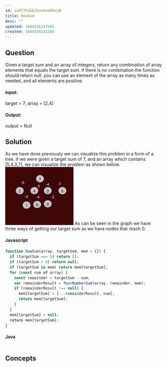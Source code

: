 ```yaml
---
id: vuKT7FsbEJKavKvmKOxyN
title: HowSum
desc: ""
updated: 1644256147405
created: 1644254141284
---
```


## Question

Given a target sum and an array of integers, return any combination of array elements that equals the target sum. if there is no combination the function should return null.
you can use an element of the array as many times as needed, and all elements are positive.

#### input:

target = 7;
array = [2,4]

#### Output:

output = Null

## Solution

As we have done previously we can visualize this problem in a form of a tree.
if we were given a target sum of 7, and an array which contains [5,4,3,7], we can visualize the problem as shown below.
![](/assets/images/2022-02-07-12-23-57.png)
As can be seen in the graph we have three ways of getting our target sum as we have nodes that reach 0.

#### Javascript

```javascript
function howSum(array, targetSum, mem = {}) {
  if (targetSum === 0) return [];
  if (targetSum < 0) return null;
  if (targetSum in mem) return mem[targetSum];
  for (const num of array) {
    const remainder = targetSum - num;
    var remainderResult = fourNumberSum(array, remainder, mem);
    if (remainderResult !== null) {
      mem[targetSum] = [...remainderResult, num];
      return mem[targetSum];
    }
  }
  mem[targetSum] = null;
  return mem[targetSum];
}
```

#### Java

```java

```

## Concepts

